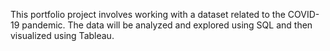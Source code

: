 This portfolio project involves working with a dataset related to the COVID-19 pandemic. The data will be analyzed and explored using SQL and then visualized using Tableau.
